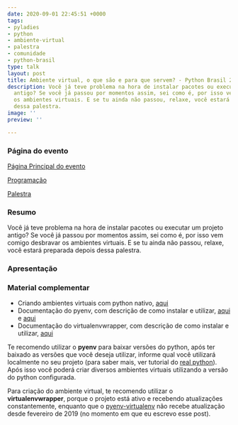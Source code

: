 ```yaml
---
date: 2020-09-01 22:45:51 +0000
tags:
- pyladies
- python
- ambiente-virtual
- palestra
- comunidade
- python-brasil
type: talk
layout: post
title: Ambiente virtual, o que são e para que servem? - Python Brasil 2020
description: Você já teve problema na hora de instalar pacotes ou executar um projeto
  antigo? Se você já passou por momentos assim, sei como é, por isso vem comigo desbravar
  os ambientes virtuais. E se tu ainda não passou, relaxe, você estará preparada depois
  dessa palestra.
image: ''
preview: ''

---
```

### Página do evento

[Página Principal do evento](https://2020.pythonbrasil.org.br/)

[Programação](https://2020.pythonbrasil.org.br/grade/)

[Palestra]()

### Resumo

Você já teve problema na hora de instalar pacotes ou executar um projeto antigo? Se você já passou por momentos assim, sei como é, por isso vem comigo desbravar os ambientes virtuais. E se tu ainda não passou, relaxe, você estará preparada depois dessa palestra.


### Apresentação

<div class="canva-embed" data-height-ratio="0.8383" data-design-id="DAEMNb5xVes/L-OXk9qeIrWHjNqhVwxIxg"></div>
<script async src="https://sdk.canva.com/v1/embed.js"></script>

### Material complementar

* Criando ambientes virtuais com python nativo, [aqui](https://docs.python.org/pt-br/3/tutorial/venv.html)
* Documentação do pyenv, com descrição de como instalar e utilizar, [aqui](https://github.com/pyenv/pyenv) e [aqui](https://realpython.com/intro-to-pyenv/)
* Documentação do virtualenvwrapper, com descrição de como instalar e utilizar, [aqui](https://virtualenvwrapper.readthedocs.io/en/latest/)

Te recomendo utilizar o **pyenv** para baixar versões do python, após ter baixado as versões que você deseja utilizar, informe qual você utilizará localmente no seu projeto (para saber mais, ver tutorial do [real python](https://realpython.com/intro-to-pyenv/)). Após isso você poderá criar diversos ambientes virtuais utilizando a versão do python configurada. 

Para criação do ambiente virtual, te recomendo utilizar o **virtualenvwrapper**, porque o projeto está ativo e recebendo atualizações constantemente, enquanto que o [pyenv-virtualenv](https://github.com/pyenv/pyenv-virtualenv) não recebe atualização desde fevereiro de 2019 (no momento em que eu escrevo esse post).
